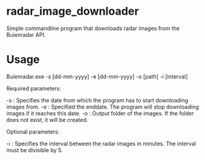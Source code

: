 # radar_image_downloader
Simple commandline program that downloads radar images from the Buienradar API.


# Usage

Buienradar.exe -s [dd-mm-yyyy] -e [dd-mm-yyyy] -o [path] -i [interval]

Required parameters:

  -s : Specifies the date from which the program has to start downloading images from.
  -e : Specified the enddate. The program will stop downloading images if it reaches this date.
  -o : Output folder of the images. If the folder does not exist, it will be created.

Optional parameters:

  -i : Specifies the interval between the radar images in minutes. The interval must be divisible by 5.

